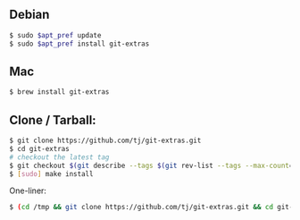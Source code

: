 ## Debian

```bash
$ sudo $apt_pref update
$ sudo $apt_pref install git-extras
```

## Mac

```bash
$ brew install git-extras
```

## Clone / Tarball:

```bash
$ git clone https://github.com/tj/git-extras.git
$ cd git-extras
# checkout the latest tag
$ git checkout $(git describe --tags $(git rev-list --tags --max-count=1))
$ [sudo] make install
```

One-liner:

```bash
$ (cd /tmp && git clone https://github.com/tj/git-extras.git && cd git-extras && git checkout $(git describe --tags $(git rev-list --tags --max-count=1)) && sudo make install)
```
